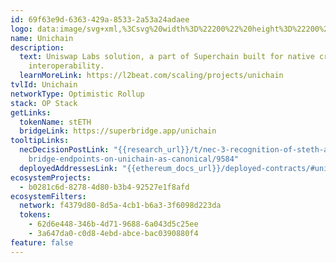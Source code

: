 ```yaml
---
id: 69f63e9d-6363-429a-8533-2a53a24adaee
logo: data:image/svg+xml,%3Csvg%20width%3D%22200%22%20height%3D%22200%22%20viewBox%3D%220%200%20200%20200%22%20fill%3D%22none%22%20xmlns%3D%22http%3A%2F%2Fwww.w3.org%2F2000%2Fsvg%22%3E%0A%3Cg%20filter%3D%22url(%23filter0_f_19780_59892)%22%3E%0A%3Cpath%20d%3D%22M162.5%2098.8047C128.625%2098.8047%20101.187%2071.3359%20101.187%2037.4922H98.8125V98.8047H37.5V101.18C71.375%20101.18%2098.8125%20128.648%2098.8125%20162.492H101.187V101.18H162.5V98.8047Z%22%20fill%3D%22%23FC0FA4%22%2F%3E%0A%3C%2Fg%3E%0A%3Cpath%20d%3D%22M162.5%2093.8047C128.625%2093.8047%20101.187%2066.3359%20101.187%2032.4922H98.8125V93.8047H37.5V96.1797C71.375%2096.1797%2098.8125%20123.648%2098.8125%20157.492H101.187V96.1797H162.5V93.8047Z%22%20fill%3D%22%23FC0FA4%22%20fill-opacity%3D%220.7%22%2F%3E%0A%3Cdefs%3E%0A%3Cfilter%20id%3D%22filter0_f_19780_59892%22%20x%3D%227.5%22%20y%3D%227.49219%22%20width%3D%22185%22%20height%3D%22185%22%20filterUnits%3D%22userSpaceOnUse%22%20color-interpolation-filters%3D%22sRGB%22%3E%0A%3CfeFlood%20flood-opacity%3D%220%22%20result%3D%22BackgroundImageFix%22%2F%3E%0A%3CfeBlend%20mode%3D%22normal%22%20in%3D%22SourceGraphic%22%20in2%3D%22BackgroundImageFix%22%20result%3D%22shape%22%2F%3E%0A%3CfeGaussianBlur%20stdDeviation%3D%2215%22%20result%3D%22effect1_foregroundBlur_19780_59892%22%2F%3E%0A%3C%2Ffilter%3E%0A%3C%2Fdefs%3E%0A%3C%2Fsvg%3E%0A
name: Unichain
description:
  text: Uniswap Labs solution, a part of Superchain built for native cross-chain
    interoperability.
  learnMoreLink: https://l2beat.com/scaling/projects/unichain
tvlId: Unichain
networkType: Optimistic Rollup
stack: OP Stack
getLinks:
  tokenName: stETH
  bridgeLink: https://superbridge.app/unichain
tooltipLinks:
  necDecisionPostLink: "{{research_url}}/t/nec-3-recognition-of-steth-and-wsteth-\
    bridge-endpoints-on-unichain-as-canonical/9584"
  deployedAddressesLink: "{{ethereum_docs_url}}/deployed-contracts/#unichain"
ecosystemProjects:
  - b0281c6d-8278-4d80-b3b4-92527e1f8afd
ecosystemFilters:
  network: f4379d80-8d5a-4cb1-b6a3-3f6098d223da
  tokens:
    - 62d6e448-346b-4d71-9688-6a043d5c25ee
    - 3a647da0-c0d8-4ebd-abce-bac0390880f4
feature: false
---
```

